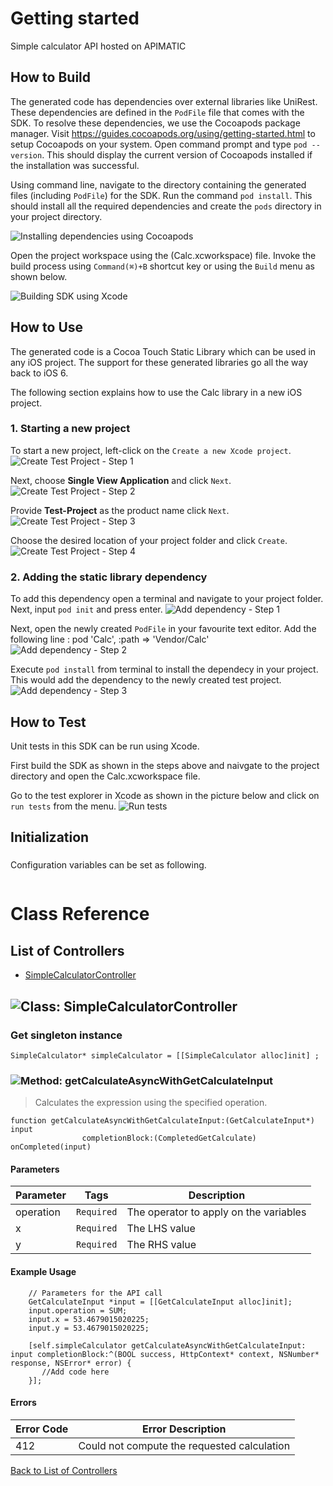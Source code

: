 # Getting started

Simple calculator API hosted on APIMATIC

## How to Build


The generated code has dependencies over external libraries like UniRest. These dependencies are defined in the ```PodFile``` file that comes with the SDK. 
To resolve these dependencies, we use the Cocoapods package manager.
Visit https://guides.cocoapods.org/using/getting-started.html to setup Cocoapods on your system.
Open command prompt and type ```pod --version```. This should display the current version of Cocoapods installed if the installation was successful.

Using command line, navigate to the directory containing the generated files (including ```PodFile```) for the SDK. 
Run the command ```pod install```. This should install all the required dependencies and create the ```pods``` directory in your project directory.

![Installing dependencies using Cocoapods](https://apidocs.io/illustration/objc?step=AddDependencies&workspaceFolder=Calc-ObjC&workspaceName=Calc&projectName=Calc&rootNamespace=Calc)

Open the project workspace using the (Calc.xcworkspace) file. Invoke the build process using `Command(⌘)+B` shortcut key or using the `Build` menu as shown below.

![Building SDK using Xcode](https://apidocs.io/illustration/objc?step=BuildSDK&workspaceFolder=Calc-ObjC&workspaceName=Calc&projectName=Calc&rootNamespace=Calc)


## How to Use

The generated code is a Cocoa Touch Static Library which can be used in any iOS project. The support for these generated libraries go all the way back to iOS 6.

The following section explains how to use the Calc library in a new iOS project.     
### 1. Starting a new project
To start a new project, left-click on the ```Create a new Xcode project```.
![Create Test Project - Step 1](https://apidocs.io/illustration/objc?step=Test1&workspaceFolder=Calc-ObjC&workspaceName=Calc&projectName=Calc&rootNamespace=Calc)

Next, choose **Single View Application** and click ```Next```.
![Create Test Project - Step 2](https://apidocs.io/illustration/objc?step=Test2&workspaceFolder=Calc-ObjC&workspaceName=Calc&projectName=Calc&rootNamespace=Calc)

Provide **Test-Project** as the product name click ```Next```.
![Create Test Project - Step 3](https://apidocs.io/illustration/objc?step=Test3&workspaceFolder=Calc-ObjC&workspaceName=Calc&projectName=Calc&rootNamespace=Calc)

Choose the desired location of your project folder and click ```Create```.
![Create Test Project - Step 4](https://apidocs.io/illustration/objc?step=Test4&workspaceFolder=Calc-ObjC&workspaceName=Calc&projectName=Calc&rootNamespace=Calc)

### 2. Adding the static library dependency
To add this dependency open a terminal and navigate to your project folder. Next, input ```pod init``` and press enter.
![Add dependency - Step 1](https://apidocs.io/illustration/objc?step=Add0&workspaceFolder=Calc-ObjC&workspaceName=Calc&projectName=Calc&rootNamespace=Calc)

Next, open the newly created ```PodFile``` in your favourite text editor. Add the following line : pod 'Calc', :path => 'Vendor/Calc'
![Add dependency - Step 2](https://apidocs.io/illustration/objc?step=Add1&workspaceFolder=Calc-ObjC&workspaceName=Calc&projectName=Calc&rootNamespace=Calc)

Execute `pod install` from terminal to install the dependecy in your project. This would add the dependency to the newly created test project.
![Add dependency - Step 3](https://apidocs.io/illustration/objc?step=Add2&workspaceFolder=Calc-ObjC&workspaceName=Calc&projectName=Calc&rootNamespace=Calc)


## How to Test

Unit tests in this SDK can be run using Xcode. 

First build the SDK as shown in the steps above and naivgate to the project directory and open the Calc.xcworkspace file.

Go to the test explorer in Xcode as shown in the picture below and click on `run tests` from the menu. 
![Run tests](https://apidocs.io/illustration/objc?step=RunTests&workspaceFolder=Calc-ObjC&workspaceName=Calc&projectName=Calc&rootNamespace=Calc)


## Initialization

### 

Configuration variables can be set as following.
```Objc

```

# Class Reference

## <a name="list_of_controllers"></a>List of Controllers

* [SimpleCalculatorController](#simple_calculator_controller)

## <a name="simple_calculator_controller"></a>![Class: ](https://apidocs.io/img/class.png ".SimpleCalculatorController") SimpleCalculatorController

### Get singleton instance
```objc
SimpleCalculator* simpleCalculator = [[SimpleCalculator alloc]init] ;
```

### <a name="get_calculate_async_with_get_calculate_input"></a>![Method: ](https://apidocs.io/img/method.png ".SimpleCalculatorController.getCalculateAsyncWithGetCalculateInput") getCalculateAsyncWithGetCalculateInput

> Calculates the expression using the specified operation.


```objc
function getCalculateAsyncWithGetCalculateInput:(GetCalculateInput*) input
                completionBlock:(CompletedGetCalculate) onCompleted(input)
```

#### Parameters

| Parameter | Tags | Description |
|-----------|------|-------------|
| operation |  ``` Required ```  | The operator to apply on the variables |
| x |  ``` Required ```  | The LHS value |
| y |  ``` Required ```  | The RHS value |





#### Example Usage

```objc
    // Parameters for the API call
    GetCalculateInput *input = [[GetCalculateInput alloc]init];
    input.operation = SUM;
    input.x = 53.4679015020225;
    input.y = 53.4679015020225;

    [self.simpleCalculator getCalculateAsyncWithGetCalculateInput: input completionBlock:^(BOOL success, HttpContext* context, NSNumber* response, NSError* error) { 
       //Add code here
    }];
```

#### Errors

| Error Code | Error Description |
|------------|-------------------|
| 412 | Could not compute the requested calculation |



[Back to List of Controllers](#list_of_controllers)



